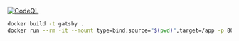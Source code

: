 [![CodeQL](https://github.com/sampo02/blog/actions/workflows/codeql-analysis.yml/badge.svg)](https://github.com/sampo02/blog/actions/workflows/codeql-analysis.yml)

```bash
docker build -t gatsby .
docker run --rm -it --mount type=bind,source="$(pwd)",target=/app -p 8000:8000 --name blog gatsby
```
